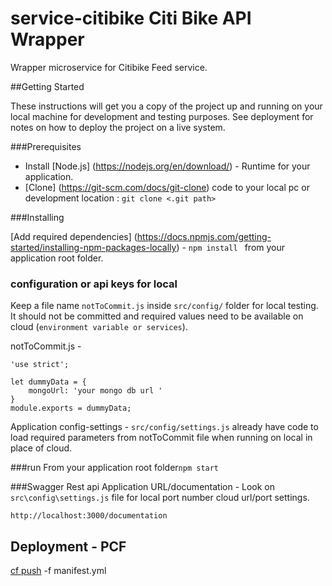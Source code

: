 # service-citibike Citi Bike API Wrapper 

Wrapper microservice for Citibike Feed service. 

##Getting Started

These instructions will get you a copy of the project up and running on your local machine for development and testing purposes. 
See deployment for notes on how to deploy the project on a live system.

###Prerequisites
* Install [Node.js] (https://nodejs.org/en/download/) - Runtime for your application.
* [Clone] (https://git-scm.com/docs/git-clone) code to your local pc or development location : `git clone <.git path>` 

###Installing

[Add required dependencies] (https://docs.npmjs.com/getting-started/installing-npm-packages-locally) - `npm install ` from your application root folder.

### configuration or api keys for local 
Keep a file name `notToCommit.js` inside `src/config/` folder for local testing. It should not be committed and required values need to be available on cloud (`environment variable or services`). 

notToCommit.js - 
```
'use strict';

let dummyData = {
    mongoUrl: 'your mongo db url '
}
module.exports = dummyData;

```
Application config-settings -   `src/config/settings.js` already have code to load required parameters from notToCommit file when running on local in place of cloud. 

###run
From your application root folder`npm start`

###Swagger Rest api
Application URL/documentation - Look on `src\config\settings.js` file for local port number cloud url/port settings. 

`http://localhost:3000/documentation`

## Deployment - PCF 
[cf push](https://docs.cloudfoundry.org/devguide/deploy-apps/deploy-app.html) -f manifest.yml   

